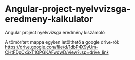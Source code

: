 # Angular-project-nyelvvizsga-eredmeny-kalkulator
Angular project nyelvvizsga eredmény kiszámoló

A tömörített mappa egyben letölthető a google drive-ról: https://drive.google.com/file/d/1dbP4X9yUm-CHtFDpCx6xT1QPGKAFwdwD/view?usp=drive_link
